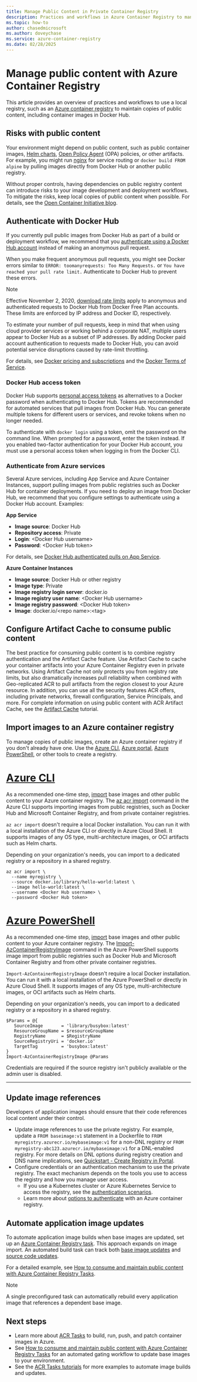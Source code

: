 ```yaml
---
title: Manage Public Content in Private Container Registry
description: Practices and workflows in Azure Container Registry to manage dependencies on public images from Docker Hub and other public content
ms.topic: how-to
author: chasedmicrosoft
ms.author: doveychase
ms.service: azure-container-registry
ms.date: 02/28/2025
---
```


# Manage public content with Azure Container Registry

This article provides an overview of practices and workflows to use a local registry, such as an [Azure container registry](container-registry-intro.md) to maintain copies of public content, including container images in Docker Hub.

## Risks with public content

Your environment might depend on public content, such as public container images, [Helm charts](https://helm.sh/), [Open Policy Agent](https://www.openpolicyagent.org/) (OPA) policies, or other artifacts. For example, you might run [nginx](https://hub.docker.com/_/nginx) for service routing or `docker build FROM alpine` by pulling images directly from Docker Hub or another public registry. 

Without proper controls, having dependencies on public registry content can introduce risks to your image development and deployment workflows. To mitigate the risks, keep local copies of public content when possible. For details, see the [Open Container Initiative blog](https://opencontainers.org/posts/blog/2020-10-30-consuming-public-content/).

## Authenticate with Docker Hub

If you currently pull public images from Docker Hub as part of a build or deployment workflow, we recommend that you [authenticate using a Docker Hub account](https://docs.docker.com/docker-hub/download-rate-limit/#how-do-i-authenticate-pull-requests) instead of making an anonymous pull request.

When you make frequent anonymous pull requests, you might see Docker errors similar to `ERROR: toomanyrequests: Too Many Requests.` or `You have reached your pull rate limit.` Authenticate to Docker Hub to prevent these errors.

> [!NOTE]
> Effective November 2, 2020, [download rate limits](https://docs.docker.com/docker-hub/download-rate-limit) apply to anonymous and authenticated requests to Docker Hub from Docker Free Plan accounts. These limits are enforced by IP address and Docker ID, respectively. 
>
> To estimate your number of pull requests, keep in mind that when using cloud provider services or working behind a corporate NAT, multiple users appear to Docker Hub as a subset of IP addresses. By adding Docker paid account authentication to requests made to Docker Hub, you can avoid potential service disruptions caused by rate-limit throttling.
>
> For details, see [Docker pricing and subscriptions](https://www.docker.com/pricing) and the [Docker Terms of Service](https://www.docker.com/legal/docker-terms-service).

### Docker Hub access token

Docker Hub supports [personal access tokens](https://docs.docker.com/docker-hub/access-tokens/) as alternatives to a Docker password when authenticating to Docker Hub. Tokens are recommended for automated services that pull images from Docker Hub. You can generate multiple tokens for different users or services, and revoke tokens when no longer needed.

To authenticate with `docker login` using a token, omit the password on the command line. When prompted for a password, enter the token instead. If you enabled two-factor authentication for your Docker Hub account, you must use a personal access token when logging in from the Docker CLI.

### Authenticate from Azure services

Several Azure services, including App Service and Azure Container Instances, support pulling images from public registries such as Docker Hub for container deployments. If you need to deploy an image from Docker Hub, we recommend that you configure settings to authenticate using a Docker Hub account. Examples:

**App Service**

* **Image source**: Docker Hub
* **Repository access**: Private
* **Login**: \<Docker Hub username>
* **Password**: \<Docker Hub token>

For details, see [Docker Hub authenticated pulls on App Service](https://azure.github.io/AppService/2020/10/15/Docker-Hub-authenticated-pulls-on-App-Service.html).

**Azure Container Instances**

* **Image source**: Docker Hub or other registry
* **Image type**: Private
* **Image registry login server**: docker.io
* **Image registry user name**: \<Docker Hub username>
* **Image registry password**: \<Docker Hub token>
* **Image**: docker.io/\<repo name\>:\<tag>


## Configure Artifact Cache to consume public content

The best practice for consuming public content is to combine registry authentication and the Artifact Cache feature. Use Artifact Cache to cache your container artifacts into your Azure Container Registry even in private networks. Using Artifact Cache not only protects you from registry rate limits, but also dramatically increases pull reliability when combined with Geo-replicated ACR to pull artifacts from the region closest to your Azure resource. In addition, you can use all the security features ACR offers, including private networks, firewall configuration, Service Principals, and more. For complete information on using public content with ACR Artifact Cache, see the [Artifact Cache](container-registry-artifact-cache.md) tutorial.


## Import images to an Azure container registry
 
To manage copies of public images, create an Azure container registry if you don't already have one. Use the [Azure CLI](container-registry-get-started-azure-cli.md), [Azure portal](container-registry-get-started-portal.md), [Azure PowerShell](container-registry-get-started-powershell.md), or other tools to create a registry. 

# [Azure CLI](#tab/azure-cli)

As a recommended one-time step, [import](container-registry-import-images.md) base images and other public content to your Azure container registry. The [az acr import](/cli/azure/acr#az-acr-import) command in the Azure CLI supports importing images from public registries, such as Docker Hub and Microsoft Container Registry, and from private container registries.

`az acr import` doesn't require a local Docker installation. You can run it with a local installation of the Azure CLI or directly in Azure Cloud Shell. It supports images of any OS type, multi-architecture images, or OCI artifacts such as Helm charts.

Depending on your organization's needs, you can import to a dedicated registry or a repository in a shared registry.

```azurecli-interactive
az acr import \
  --name myregistry \
  --source docker.io/library/hello-world:latest \
  --image hello-world:latest \
  --username <Docker Hub username> \
  --password <Docker Hub token>
```

# [Azure PowerShell](#tab/azure-powershell)

As a recommended one-time step, [import](container-registry-import-images.md) base images and other public content to your Azure container registry. The [Import-AzContainerRegistryImage](/powershell/module/az.containerregistry/import-azcontainerregistryimage) command in the Azure PowerShell supports image import from public registries such as Docker Hub and Microsoft Container Registry and from other private container registries.

`Import-AzContainerRegistryImage` doesn't require a local Docker installation. You can run it with a local installation of the Azure PowerShell or directly in Azure Cloud Shell. It supports images of any OS type, multi-architecture images, or OCI artifacts such as Helm charts.

Depending on your organization's needs, you can import to a dedicated registry or a repository in a shared registry.

```azurepowershell-interactive
$Params = @{
   SourceImage       = 'library/busybox:latest' 
   ResourceGroupName = $resourceGroupName 
   RegistryName      = $RegistryName 
   SourceRegistryUri = 'docker.io'
   TargetTag         = 'busybox:latest'
}
Import-AzContainerRegistryImage @Params
```

Credentials are required if the source registry isn't publicly available or the admin user is disabled.

---

## Update image references

Developers of application images should ensure that their code references local content under their control.

* Update image references to use the private registry. For example, update a `FROM baseimage:v1` statement in a Dockerfile to `FROM myregistry.azurecr.io/mybaseimage:v1` for a non-DNL registry or `FROM myregistry-abc123.azurecr.io/mybaseimage:v1` for a DNL-enabled registry. For more details on DNL options during registry creation and DNS name implications, see [Quickstart - Create Registry in Portal](container-registry-get-started-portal.md#configure-domain-name-label-dnl-option).
* Configure credentials or an authentication mechanism to use the private registry. The exact mechanism depends on the tools you use to access the registry and how you manage user access.
    * If you use a Kubernetes cluster or Azure Kubernetes Service to access the registry, see the [authentication scenarios](authenticate-kubernetes-options.md).
    * Learn more about [options to authenticate](container-registry-authentication.md) with an Azure container registry.

## Automate application image updates

To automate application image builds when base images are updated, set up an [Azure Container Registry task](container-registry-tasks-overview.md). This approach expands on image import. An automated build task can track both [base image updates](container-registry-tasks-base-images.md) and [source code updates](container-registry-tasks-overview.md#trigger-a-task-on-a-source-code-update).

For a detailed example, see [How to consume and maintain public content with Azure Container Registry Tasks](tasks-consume-public-content.md). 

> [!NOTE]
> A single preconfigured task can automatically rebuild every application image that references a dependent base image.
## Next steps
* Learn more about [ACR Tasks](container-registry-tasks-overview.md) to build, run, push, and patch container images in Azure.
* See [How to consume and maintain public content with Azure Container Registry Tasks](tasks-consume-public-content.md) for an automated gating workflow to update base images to your environment. 
* See the [ACR Tasks tutorials](container-registry-tutorial-quick-task.md) for more examples to automate image builds and updates.
